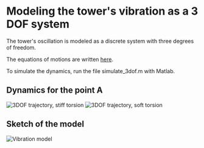# Modeling the tower's vibration as a 3 DOF system

The tower's oscillation is modeled as a discrete system with three degrees of freedom.

The equations of motions are written [here](2021-07-25_EquationsOfMotion.pdf). 

To simulate the dynamics, run the file simulate_3dof.m with Matlab.


## Dynamics for the point A

![3DOF trajectory, stiff torsion](https://github.com/k323r/Preprint-Eccentric-Mass/blob/main/src/3dof-model/trajectory.gif)
![3DOF trajectory, soft torsion](https://github.com/k323r/Preprint-Eccentric-Mass/blob/main/src/3dof-model/trajectory_soft_torsion.gif)

## Sketch of the model

![Vibration model](https://github.com/k323r/Preprint-Eccentric-Mass/blob/main/src/3dof-model/vibration_model.jpg)
